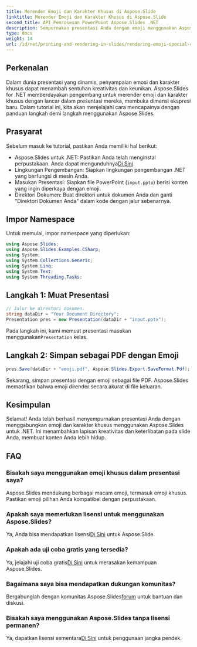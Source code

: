 ```yaml
---
title: Merender Emoji dan Karakter Khusus di Aspose.Slide
linktitle: Merender Emoji dan Karakter Khusus di Aspose.Slide
second_title: API Pemrosesan PowerPoint Aspose.Slides .NET
description: Sempurnakan presentasi Anda dengan emoji menggunakan Aspose.Slides untuk .NET. Ikuti panduan langkah demi langkah kami untuk menambahkan sentuhan kreatif dengan mudah.
type: docs
weight: 14
url: /id/net/printing-and-rendering-in-slides/rendering-emoji-special-characters/
---
```

## Perkenalan
Dalam dunia presentasi yang dinamis, penyampaian emosi dan karakter khusus dapat menambah sentuhan kreativitas dan keunikan. Aspose.Slides for .NET memberdayakan pengembang untuk merender emoji dan karakter khusus dengan lancar dalam presentasi mereka, membuka dimensi ekspresi baru. Dalam tutorial ini, kita akan menjelajahi cara mencapainya dengan panduan langkah demi langkah menggunakan Aspose.Slides.
## Prasyarat
Sebelum masuk ke tutorial, pastikan Anda memiliki hal berikut:
- Aspose.Slides untuk .NET: Pastikan Anda telah menginstal perpustakaan. Anda dapat mengunduhnya[Di Sini](https://releases.aspose.com/slides/net/).
- Lingkungan Pengembangan: Siapkan lingkungan pengembangan .NET yang berfungsi di mesin Anda.
- Masukan Presentasi: Siapkan file PowerPoint (`input.pptx`) berisi konten yang ingin diperkaya dengan emoji.
- Direktori Dokumen: Buat direktori untuk dokumen Anda dan ganti "Direktori Dokumen Anda" dalam kode dengan jalur sebenarnya.
## Impor Namespace
Untuk memulai, impor namespace yang diperlukan:
```csharp
using Aspose.Slides;
using Aspose.Slides.Examples.CSharp;
using System;
using System.Collections.Generic;
using System.Linq;
using System.Text;
using System.Threading.Tasks;
```
## Langkah 1: Muat Presentasi
```csharp
// Jalur ke direktori dokumen.
string dataDir = "Your Document Directory";
Presentation pres = new Presentation(dataDir + "input.pptx");
```
 Pada langkah ini, kami memuat presentasi masukan menggunakan`Presentation` kelas.
## Langkah 2: Simpan sebagai PDF dengan Emoji
```csharp
pres.Save(dataDir + "emoji.pdf", Aspose.Slides.Export.SaveFormat.Pdf);
```
Sekarang, simpan presentasi dengan emoji sebagai file PDF. Aspose.Slides memastikan bahwa emoji dirender secara akurat di file keluaran.
## Kesimpulan
Selamat! Anda telah berhasil menyempurnakan presentasi Anda dengan menggabungkan emoji dan karakter khusus menggunakan Aspose.Slides untuk .NET. Ini menambahkan lapisan kreativitas dan keterlibatan pada slide Anda, membuat konten Anda lebih hidup.
## FAQ
### Bisakah saya menggunakan emoji khusus dalam presentasi saya?
Aspose.Slides mendukung berbagai macam emoji, termasuk emoji khusus. Pastikan emoji pilihan Anda kompatibel dengan perpustakaan.
### Apakah saya memerlukan lisensi untuk menggunakan Aspose.Slides?
 Ya, Anda bisa mendapatkan lisensi[Di Sini](https://purchase.aspose.com/buy) untuk Aspose.Slide.
### Apakah ada uji coba gratis yang tersedia?
 Ya, jelajahi uji coba gratis[Di Sini](https://releases.aspose.com/) untuk merasakan kemampuan Aspose.Slides.
### Bagaimana saya bisa mendapatkan dukungan komunitas?
 Bergabunglah dengan komunitas Aspose.Slides[forum](https://forum.aspose.com/c/slides/11) untuk bantuan dan diskusi.
### Bisakah saya menggunakan Aspose.Slides tanpa lisensi permanen?
 Ya, dapatkan lisensi sementara[Di Sini](https://purchase.aspose.com/temporary-license/) untuk penggunaan jangka pendek.